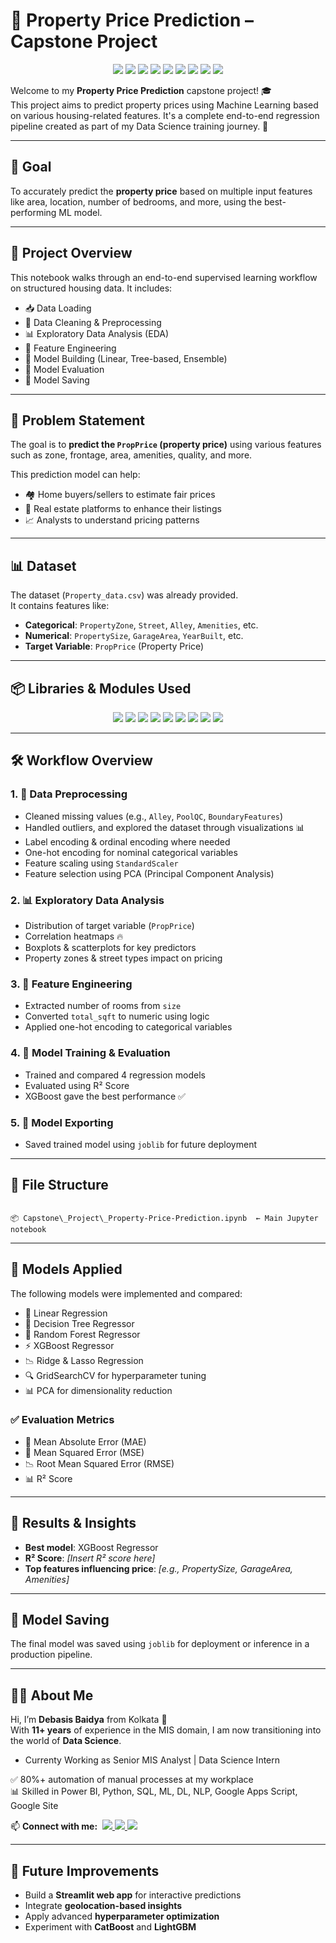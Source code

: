 # 🏡 Property Price Prediction – Capstone Project

<p align="center">
  <img src="https://img.shields.io/badge/pandas-Used-0A74DA?logo=pandas&logoColor=white" />
  <img src="https://img.shields.io/badge/numpy-Used-4D77CF?logo=numpy&logoColor=white" />
  <img src="https://img.shields.io/badge/matplotlib-Used-007ACC?logo=matplotlib&logoColor=white" />
  <img src="https://img.shields.io/badge/seaborn-Used-2D3E50?logo=seaborn&logoColor=white" />
  <img src="https://img.shields.io/badge/scikit--learn-Used-F7931E?logo=scikit-learn&logoColor=white" />
  <img src="https://img.shields.io/badge/xgboost-Used-FF6600?logo=python&logoColor=white" />
  <img src="https://img.shields.io/badge/joblib-Used-13AA52?logo=python&logoColor=white" />
  <img src="https://img.shields.io/badge/warnings-Used-B0B0B0" />
  <img src="https://img.shields.io/badge/math-Used-8E8E8E" />
</p>

Welcome to my **Property Price Prediction** capstone project! 🎓  
This project aims to predict property prices using Machine Learning based on various housing-related features. It's a complete end-to-end regression pipeline created as part of my Data Science training journey. 🚀

---

## 🎯 Goal

To accurately predict the **property price** based on multiple input features like area, location, number of bedrooms, and more, using the best-performing ML model.

---

## 📂 Project Overview

This notebook walks through an end-to-end supervised learning workflow on structured housing data. It includes:

- 📥 Data Loading  
- 🧹 Data Cleaning & Preprocessing  
- 📊 Exploratory Data Analysis (EDA)  
- 🧠 Feature Engineering  
- 🤖 Model Building (Linear, Tree-based, Ensemble)  
- 🧪 Model Evaluation  
- 💾 Model Saving

---

## 🧠 Problem Statement

The goal is to **predict the `PropPrice` (property price)** using various features such as zone, frontage, area, amenities, quality, and more.

This prediction model can help:

- 🏘️ Home buyers/sellers to estimate fair prices  
- 🏢 Real estate platforms to enhance their listings  
- 📈 Analysts to understand pricing patterns

---

## 📊 Dataset

The dataset (`Property_data.csv`) was already provided.  
It contains features like:

- **Categorical**: `PropertyZone`, `Street`, `Alley`, `Amenities`, etc.  
- **Numerical**: `PropertySize`, `GarageArea`, `YearBuilt`, etc.  
- **Target Variable**: `PropPrice` (Property Price)

---

## 📦 Libraries & Modules Used

<p align="center">
  <img src="https://img.shields.io/badge/pandas-Used-blue?logo=pandas&logoColor=white" />
  <img src="https://img.shields.io/badge/numpy-Used-blue?logo=numpy&logoColor=white" />
  <img src="https://img.shields.io/badge/matplotlib-Used-blue?logo=matplotlib&logoColor=white" />
  <img src="https://img.shields.io/badge/seaborn-Used-blue?logo=seaborn&logoColor=white" />
  <img src="https://img.shields.io/badge/scikit--learn-Used-blue?logo=scikitlearn&logoColor=white" />
  <img src="https://img.shields.io/badge/xgboost-Used-blue?logo=python&logoColor=white" />
  <img src="https://img.shields.io/badge/joblib-Used-blue?logo=python&logoColor=white" />
  <img src="https://img.shields.io/badge/warnings-Used-lightgrey" />
  <img src="https://img.shields.io/badge/math-Used-lightgrey" />
</p>

---

## 🛠️ Workflow Overview

### 1. 🧹 Data Preprocessing
- Cleaned missing values (e.g., `Alley`, `PoolQC`, `BoundaryFeatures`)
- Handled outliers, and explored the dataset through visualizations 📊
- Label encoding & ordinal encoding where needed
- One-hot encoding for nominal categorical variables
- Feature scaling using `StandardScaler`
- Feature selection using PCA (Principal Component Analysis)

### 2. 📊 Exploratory Data Analysis
- Distribution of target variable (`PropPrice`)
- Correlation heatmaps 🔥
- Boxplots & scatterplots for key predictors
- Property zones & street types impact on pricing

### 3. 🔧 Feature Engineering
- Extracted number of rooms from `size`
- Converted `total_sqft` to numeric using logic
- Applied one-hot encoding to categorical variables

### 4. 🤖 Model Training & Evaluation
- Trained and compared 4 regression models
- Evaluated using R² Score
- XGBoost gave the best performance ✅

### 5. 💾 Model Exporting
- Saved trained model using `joblib` for future deployment

---

## 📁 File Structure

```

📦 Capstone\_Project\_Property-Price-Prediction.ipynb  ← Main Jupyter notebook

```

---

## 🤖 Models Applied

The following models were implemented and compared:

- 📏 Linear Regression  
- 🌳 Decision Tree Regressor  
- 🌲 Random Forest Regressor  
- ⚡ XGBoost Regressor  
- 📉 Ridge & Lasso Regression  
- 🔍 GridSearchCV for hyperparameter tuning  
- 📊 PCA for dimensionality reduction

### ✅ Evaluation Metrics

- 📐 Mean Absolute Error (MAE)  
- 🧮 Mean Squared Error (MSE)  
- 📉 Root Mean Squared Error (RMSE)  
- 📊 R² Score

---

## 🧪 Results & Insights

- **Best model**: XGBoost Regressor  
- **R² Score**: *[Insert R² score here]*  
- **Top features influencing price**: *[e.g., PropertySize, GarageArea, Amenities]*

---

## 💾 Model Saving

The final model was saved using `joblib` for deployment or inference in a production pipeline.

---

## 🙋‍♂️ About Me

Hi, I’m **Debasis Baidya** from Kolkata 👋  
With **11+ years** of experience in the MIS domain, I am now transitioning into the world of **Data Science**.
- Currenty Working as Senior MIS Analyst | Data Science Intern 

✅ 80%+ automation of manual processes at my workplace  
📊 Skilled in Power BI, Python, SQL, ML, DL, NLP, Google Apps Script, Google Site  
<p align="left">
  📫 <strong>Connect with me:</strong>&nbsp;

  <a href="https://www.linkedin.com/in/debasisbaidya">
    <img src="https://img.shields.io/badge/LinkedIn-View_Profile-blue?logo=linkedin&logoColor=white" />
  </a>

  <a href="mailto:speak2debasis@gmail.com">
    <img src="https://img.shields.io/badge/Gmail-Mail_Me-red?logo=gmail&logoColor=white" />
  </a>

  <a href="https://api.whatsapp.com/send?phone=918013316086&text=Hi%20Debasis!">
    <img src="https://img.shields.io/badge/WhatsApp-Message-green?logo=whatsapp&logoColor=white" />
  </a>
</p>

---

## 🚀 Future Improvements

- Build a **Streamlit web app** for interactive predictions  
- Integrate **geolocation-based insights**  
- Apply advanced **hyperparameter optimization**  
- Experiment with **CatBoost** and **LightGBM**
